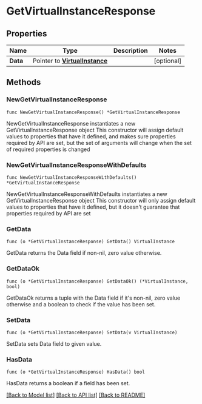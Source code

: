 # GetVirtualInstanceResponse

## Properties

Name | Type | Description | Notes
------------ | ------------- | ------------- | -------------
**Data** | Pointer to [**VirtualInstance**](VirtualInstance.md) |  | [optional] 

## Methods

### NewGetVirtualInstanceResponse

`func NewGetVirtualInstanceResponse() *GetVirtualInstanceResponse`

NewGetVirtualInstanceResponse instantiates a new GetVirtualInstanceResponse object
This constructor will assign default values to properties that have it defined,
and makes sure properties required by API are set, but the set of arguments
will change when the set of required properties is changed

### NewGetVirtualInstanceResponseWithDefaults

`func NewGetVirtualInstanceResponseWithDefaults() *GetVirtualInstanceResponse`

NewGetVirtualInstanceResponseWithDefaults instantiates a new GetVirtualInstanceResponse object
This constructor will only assign default values to properties that have it defined,
but it doesn't guarantee that properties required by API are set

### GetData

`func (o *GetVirtualInstanceResponse) GetData() VirtualInstance`

GetData returns the Data field if non-nil, zero value otherwise.

### GetDataOk

`func (o *GetVirtualInstanceResponse) GetDataOk() (*VirtualInstance, bool)`

GetDataOk returns a tuple with the Data field if it's non-nil, zero value otherwise
and a boolean to check if the value has been set.

### SetData

`func (o *GetVirtualInstanceResponse) SetData(v VirtualInstance)`

SetData sets Data field to given value.

### HasData

`func (o *GetVirtualInstanceResponse) HasData() bool`

HasData returns a boolean if a field has been set.


[[Back to Model list]](../README.md#documentation-for-models) [[Back to API list]](../README.md#documentation-for-api-endpoints) [[Back to README]](../README.md)


